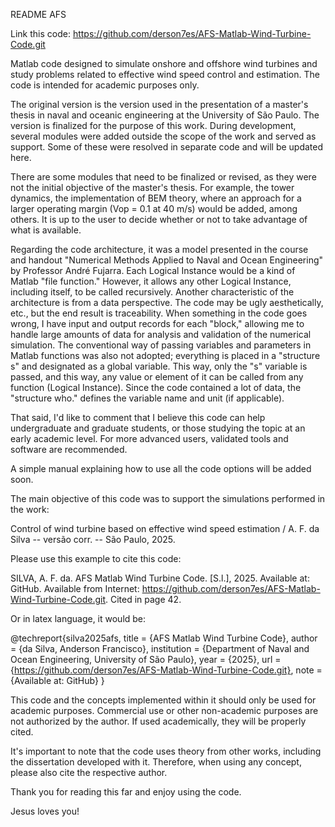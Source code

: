 README AFS

Link this code: https://github.com/derson7es/AFS-Matlab-Wind-Turbine-Code.git


Matlab code designed to simulate onshore and offshore wind turbines and study 
problems related to effective wind speed control and estimation. The code is
 intended for academic purposes only.

The original version is the version used in the presentation of a master's
 thesis in naval and oceanic engineering at the University of São Paulo. The
 version is finalized for the purpose of this work. During development, several
 modules were added outside the scope of the work and served as support. Some
 of these were resolved in separate code and will be updated here.

There are some modules that need to be finalized or revised, as they were not 
the initial objective of the master's thesis. For example, the tower dynamics,
 the implementation of BEM theory, where an approach for a larger operating 
margin (Vop = 0.1 at 40 m/s) would be added, among others. It is up to the
 user to decide whether or not to take advantage of what is available.

Regarding the code architecture, it was a model presented in the course
 and handout "Numerical Methods Applied to Naval and Ocean Engineering" 
by Professor André Fujarra. Each Logical Instance would be a kind of 
Matlab "file function." However, it allows any other Logical Instance,
 including itself, to be called recursively. Another characteristic of 
the architecture is from a data perspective. The code may be ugly 
aesthetically, etc., but the end result is traceability. When something
 in the code goes wrong, I have input and output records for each 
"block," allowing me to handle large amounts of data for analysis and
 validation of the numerical simulation. The conventional way of 
passing variables and parameters in Matlab functions was also not
adopted; everything is placed in a "structure s" and designated 
as a global variable. This way, only the "s" variable is passed, 
and this way, any value or element of it can be called from any
function (Logical Instance). Since the code contained a lot of
data, the "structure who." defines the variable name and unit (if applicable).

That said, I'd like to comment that I believe this code can help
 undergraduate and graduate students, or those studying the topic
 at an early academic level. For more advanced users, validated
 tools and software are recommended.

A simple manual explaining how to use all the code options will be added soon.

The main objective of this code was to support the simulations performed in the
 work: 

Control of wind turbine based on effective wind speed estimation / A. F. da Silva -- versão corr. -- São Paulo, 2025.


Please use this example to cite this code:

SILVA, A. F. da. AFS Matlab Wind Turbine Code. [S.l.], 2025. Available at: GitHub. Available from Internet: <https://github.com/derson7es/AFS-Matlab-Wind-Turbine-Code.git>. Cited in page 42.

Or in latex language, it would be:

@techreport{silva2025afs,
  title        = {AFS Matlab Wind Turbine Code},
  author       = {da Silva, Anderson Francisco},
  institution  = {Department of Naval and Ocean Engineering, University of São Paulo},
  year         = {2025},
  url          = {https://github.com/derson7es/AFS-Matlab-Wind-Turbine-Code.git},
  note         = {Available at: GitHub}
}



This code and the concepts implemented within it should only be used for academic purposes. Commercial use or other non-academic purposes are not authorized by the author. If used academically, they will be properly cited.

It's important to note that the code uses theory from other works, including the dissertation developed with it. Therefore, when using any concept, please also cite the respective author.

Thank you for reading this far and enjoy using the code.

Jesus loves you!
